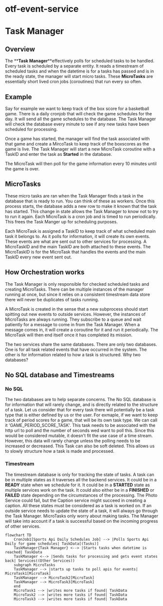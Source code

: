 # otf-event-service

# Task Manager
## Overview

The **__Task Manager__**effectively polls for scheduled tasks to be handled. Every task is scheduled by a
separate entity. It reads a timestream of scheduled tasks and when the datetime is for a tasks has passed
and is in the ready state, the manager will start micro tasks. These **__MicroTasks__** are essentially short lived
cron jobs (coroutines) that run every so often.

## Example
Say for example we want to keep track of the box score for a basketball game.
There is a daily cronjob that will check the game schedules for the day. It will send all the game schedules to
the database. The Task Manager will check the database every minute to see if any new tasks have been scheduled for
processing.

Once a game has started, the manager will find the task associated with that game and create a MircoTask to keep
track of the boxscores as the game is live. The Task Manager will start a new MicroTask coroutine with a TaskID and
enter the task as **Started** in the database.

The MicroTask will then poll for the game information every 10 minutes until the game is over.

## MicroTasks
These micro tasks are ran when the Task Manager finds a task in the database that is ready to run.
You can think of these as workers.
Once this process starts, the database adds a new row to make it known that the task has started.
This change in state allows the Task Manager to know not to try to run it again.
Each MicroTask is a cron job and is timed to run periodically. This frees the Task Manger up for
scheduling purposes.

Each MicroTask is assigned a TaskID to keep track of what scheduled main task it belongs to. As
it polls for information, it will create its own events. These events are what are sent out to
other services for processing. A MicroTaskID and the main TaskID are both attached to these events.
The MicroTaskID is for the MicroTask that handles the events and the main TaskID every new event
sent out.

## How Orchestration works
The Task Manager is only responsible for checked scheduled tasks and creating MicroTasks.
There can be multiple instances of the manager running at once, but since it relies on a consistent
timestream data store there will never be duplicates of tasks running.

A MicroTask is created in the sense that a new subprocess should start spitting out new events to
outside services. However, the instances of MicroTasks are always running. They subscribe to a
queue and wait patiently for a message to come in from the Task Manager. When a message comes in,
it will create a coroutine for it and run it periodically. The MicroTask will then end itself once
it has completed its mission.

The two services share the same databases. There are only two databases. One is for all task related
events that have occurred in the system. The other is for information related to how a task is structured.
Why two databases?

## No SQL database and Timestreams
### No SQL
The two databases are to help separate concerns. The No SQL database is for information that will rarely change, and is
directly related to the structure of a task. Let us consider that for every task there will potentially be a task type
that is either defined by us or the user.
For exmaple, if we want to keep track of period scores for a game, that will be its own task type. We can call it
'GAME_PERIOD_SCORE_TASK'. This task needs to be associated with the http url to poll and the number of seconds wed want
to poll this. Since this would be considered mutable, it doesn't fit the use case of a time stream. However, this data
will rarely change unless the polling needs to be increased or decreased. This Task can also be soft deleted.
This allows us to slowly structure how a task is made and processed.

### Timestream
The timestream database is only for tracking the state of tasks. A task can be in multiple states as it traverses all the
backend services. It could be in a **READY** state when we schedule for it. It could be in a **STARTED** state as multiple
services work on the task. It could also either be in a **FINISHED** or **FAILED** state depending on the circumstances of
the processing. The Photo Service could fail, but the Caption service might succeed in creating a caption. All these states
must be considered as a task is worked on. If an outside service needs to update the state of a task, it will always go through
the Task Manager. MicroTasks only worry about making tasks. The Manager will take into account if a task is successful based on
the incoming progress of other services.

 

```mermaid
flowchart TD
    CronJob1[Sports Api Daily Schedules Job] --> |Polls Sports Api Daily for game schedules| TaskData[(Tasks)]
    TaskManager{Task Manager} <--> |Starts tasks when datetime is reached| TaskData
    TaskManager <--> |Sends tasks for processing and gets event states back| Services((Other Services))
    subgraph MicroTasks
    TaskManager --> |starts up tasks to poll apis for events| MicroTask1[MicroTask]
    TaskManager --> MicroTask2[MicroTask]
    TaskManager --> MicroTask3[MicroTask]
    end
    MicroTask1 --> |writes more tasks if found| TaskData
    MicroTask2 --> |writes more tasks if found| TaskData
    MicroTask3 --> |writes more tasks if found| TaskData
```